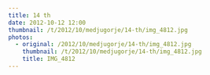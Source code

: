 ```yaml
---
title: 14 th
date: 2012-10-12 12:00
thumbnail: /t/2012/10/medjugorje/14-th/img_4812.jpg
photos:
  - original: /2012/10/medjugorje/14-th/img_4812.jpg
    thumbnail: /t/2012/10/medjugorje/14-th/img_4812.jpg
    title: IMG_4812
---
```

